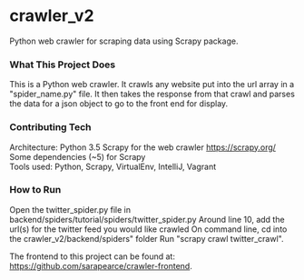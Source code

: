 # crawler_v2
Python web crawler for scraping data using Scrapy package.

<h3>What This Project Does</h3>

This is a Python web crawler. It crawls any website put into the url array in a "spider_name.py" file. It then takes the response from that crawl and parses the data for a json object to go to the front end for display.

<h3>Contributing Tech</h3>

Architecture: Python 3.5
Scrapy for the web crawler https://scrapy.org/ <br>
Some dependencies (~5) for Scrapy <br>
Tools used: Python, Scrapy, VirtualEnv, IntelliJ, Vagrant <br>

<h3>How to Run</h3>

Open the twitter_spider.py file in backend/spiders/tutorial/spiders/twitter_spider.py 
Around line 10,  add the url(s) for the twitter feed you would like crawled
On command line, cd into the crawler_v2/backend/spiders" folder
Run "scrapy crawl twitter_crawl". 

The frontend to this project can be found at: https://github.com/sarapearce/crawler-frontend. 
